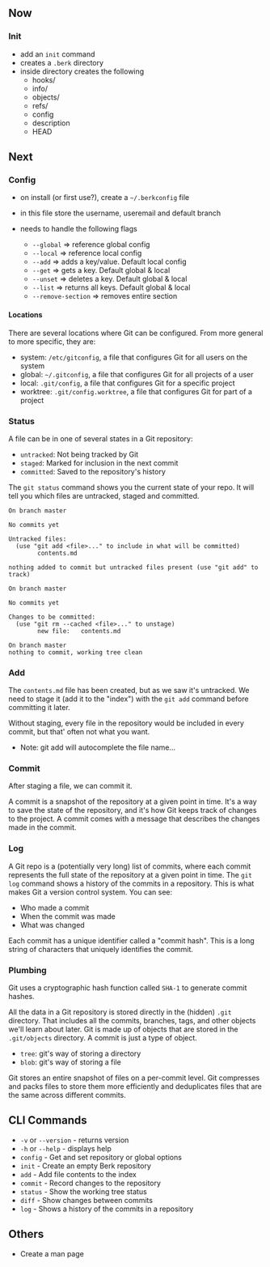 ## Now

### Init
- add an `init` command
- creates a `.berk` directory
- inside directory creates the following
    - hooks/
    - info/
    - objects/
    - refs/
    - config
    - description
    - HEAD

## Next

### Config
- on install (or first use?), create a `~/.berkconfig` file
- in this file store the username, useremail and default branch

- needs to handle the following flags
    - `--global` => reference global config
    - `--local` => reference local config
    - `--add` => adds a key/value. Default local config
    - `--get` => gets a key. Default global & local
    - `--unset` => deletes a key. Default global & local
    - `--list` => returns all keys. Default global & local
    - `--remove-section` => removes entire section

#### Locations

There are several locations where Git can be configured. From more general to more specific, they are:
- system: `/etc/gitconfig`, a file that configures Git for all users on the system
- global: `~/.gitconfig`, a file that configures Git for all projects of a user
- local: `.git/config`, a file that configures Git for a specific project
- worktree: `.git/config.worktree`, a file that configures Git for part of a project

### Status

A file can be in one of several states in a Git repository:
- `untracked`: Not being tracked by Git
- `staged`: Marked for inclusion in the next commit
- `committed`: Saved to the repository's history

The `git status` command shows you the current state of your repo. It will tell you which files are untracked, staged and committed.

```
On branch master

No commits yet

Untracked files:
  (use "git add <file>..." to include in what will be committed)
        contents.md

nothing added to commit but untracked files present (use "git add" to track)
```

```
On branch master

No commits yet

Changes to be committed:
  (use "git rm --cached <file>..." to unstage)
        new file:   contents.md
```

```
On branch master
nothing to commit, working tree clean
```

### Add

The `contents.md` file has been created, but as we saw it's untracked. We need to stage it (add it to the "index") with the `git add` command before committing it later.

Without staging, every file in the repository would be included in every commit, but that' often not what you want.

- Note: git add will autocomplete the file name...

### Commit 

After staging a file, we can commit it.

A commit is a snapshot of the repository at a given point in time. It's a way to save the state of the repository, and it's how Git keeps track of changes to the project. A commit comes with a message that describes the changes made in the commit.

### Log

A Git repo is a (potentially very long) list of commits, where each commit represents the full state of the repository at a given point in time. The `git log` command shows a history of the commits in a repository. This is what makes Git a version control system. You can see:

- Who made a commit
- When the commit was made
- What was changed

Each commit has a unique identifier called a "commit hash". This is a long string of characters that uniquely identifies the commit. 

### Plumbing

Git uses a cryptographic hash function called `SHA-1` to generate commit hashes.

All the data in a Git repository is stored directly in the (hidden) `.git` directory. That includes  all the commits, branches, tags, and other objects we'll learn about later. Git is made up of objects that are stored in the `.git/objects` directory. A commit is just a type of object.

- `tree`: git's way of storing a directory
- `blob`: git's way of storing a file

Git stores an entire snapshot of files on a per-commit level. Git compresses and packs files to store them more efficiently and deduplicates files that are the same across different commits.

## CLI Commands

- `-v` or `--version` - returns version
- `-h` or `--help` - displays help
- `config` - Get and set repository or global options
- `init` - Create an empty Berk repository
- `add` - Add file contents to the index
- `commit` - Record changes to the repository
- `status` - Show the working tree status
- `diff` - Show changes between commits
- `log` - Shows a history of the commits in a repository

## Others

- Create a man page
